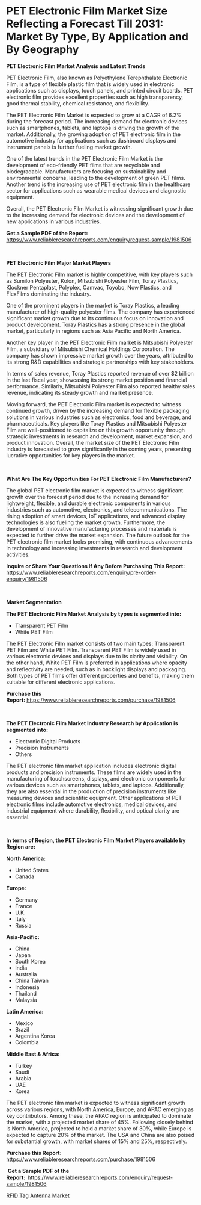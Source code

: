 <p><h1>PET Electronic Film Market Size Reflecting a Forecast Till 2031: Market By Type, By Application and By Geography</h1></p><p><strong>PET Electronic Film Market Analysis and Latest Trends</strong></p>
<p><p>PET Electronic Film, also known as Polyethylene Terephthalate Electronic Film, is a type of flexible plastic film that is widely used in electronic applications such as displays, touch panels, and printed circuit boards. PET electronic film provides excellent properties such as high transparency, good thermal stability, chemical resistance, and flexibility.</p><p>The PET Electronic Film Market is expected to grow at a CAGR of 6.2% during the forecast period. The increasing demand for electronic devices such as smartphones, tablets, and laptops is driving the growth of the market. Additionally, the growing adoption of PET electronic film in the automotive industry for applications such as dashboard displays and instrument panels is further fueling market growth.</p><p>One of the latest trends in the PET Electronic Film Market is the development of eco-friendly PET films that are recyclable and biodegradable. Manufacturers are focusing on sustainability and environmental concerns, leading to the development of green PET films. Another trend is the increasing use of PET electronic film in the healthcare sector for applications such as wearable medical devices and diagnostic equipment.</p><p>Overall, the PET Electronic Film Market is witnessing significant growth due to the increasing demand for electronic devices and the development of new applications in various industries.</p></p>
<p><strong>Get a Sample PDF of the Report:&nbsp;</strong> <a href="https://www.reliableresearchreports.com/enquiry/request-sample/1981506">https://www.reliableresearchreports.com/enquiry/request-sample/1981506</a></p>
<p>&nbsp;</p>
<p><strong>PET Electronic Film Major Market Players</strong></p>
<p><p>The PET Electronic Film market is highly competitive, with key players such as Sumilon Polyester, Kolon, Mitsubishi Polyester Film, Toray Plastics, Klockner Pentaplast, Polyplex, Camvac, Toyobo, Now Plastics, and FlexFilms dominating the industry. </p><p>One of the prominent players in the market is Toray Plastics, a leading manufacturer of high-quality polyester films. The company has experienced significant market growth due to its continuous focus on innovation and product development. Toray Plastics has a strong presence in the global market, particularly in regions such as Asia Pacific and North America.</p><p>Another key player in the PET Electronic Film market is Mitsubishi Polyester Film, a subsidiary of Mitsubishi Chemical Holdings Corporation. The company has shown impressive market growth over the years, attributed to its strong R&D capabilities and strategic partnerships with key stakeholders.</p><p>In terms of sales revenue, Toray Plastics reported revenue of over $2 billion in the last fiscal year, showcasing its strong market position and financial performance. Similarly, Mitsubishi Polyester Film also reported healthy sales revenue, indicating its steady growth and market presence.</p><p>Moving forward, the PET Electronic Film market is expected to witness continued growth, driven by the increasing demand for flexible packaging solutions in various industries such as electronics, food and beverage, and pharmaceuticals. Key players like Toray Plastics and Mitsubishi Polyester Film are well-positioned to capitalize on this growth opportunity through strategic investments in research and development, market expansion, and product innovation. Overall, the market size of the PET Electronic Film industry is forecasted to grow significantly in the coming years, presenting lucrative opportunities for key players in the market.</p></p>
<p>&nbsp;</p>
<p><strong>What Are The Key Opportunities For PET Electronic Film Manufacturers?</strong></p>
<p><p>The global PET electronic film market is expected to witness significant growth over the forecast period due to the increasing demand for lightweight, flexible, and durable electronic components in various industries such as automotive, electronics, and telecommunications. The rising adoption of smart devices, IoT applications, and advanced display technologies is also fueling the market growth. Furthermore, the development of innovative manufacturing processes and materials is expected to further drive the market expansion. The future outlook for the PET electronic film market looks promising, with continuous advancements in technology and increasing investments in research and development activities.</p></p>
<p><strong>Inquire or Share Your Questions If Any Before Purchasing This Report:</strong> <a href="https://www.reliableresearchreports.com/enquiry/pre-order-enquiry/1981506">https://www.reliableresearchreports.com/enquiry/pre-order-enquiry/1981506</a></p>
<p>&nbsp;</p>
<p><strong>Market Segmentation</strong></p>
<p><strong>The PET Electronic Film Market Analysis by types is segmented into:</strong></p>
<p><ul><li>Transparent PET Film</li><li>White PET Film</li></ul></p>
<p><p>The PET Electronic Film market consists of two main types: Transparent PET Film and White PET Film. Transparent PET Film is widely used in various electronic devices and displays due to its clarity and visibility. On the other hand, White PET Film is preferred in applications where opacity and reflectivity are needed, such as in backlight displays and packaging. Both types of PET films offer different properties and benefits, making them suitable for different electronic applications.</p></p>
<p><strong>Purchase this Report:&nbsp;</strong><a href="https://www.reliableresearchreports.com/purchase/1981506">https://www.reliableresearchreports.com/purchase/1981506</a></p>
<p>&nbsp;</p>
<p><strong>The PET Electronic Film Market Industry Research by Application is segmented into:</strong></p>
<p><ul><li>Electronic Digital Products</li><li>Precision Instruments</li><li>Others</li></ul></p>
<p><p>The PET electronic film market application includes electronic digital products and precision instruments. These films are widely used in the manufacturing of touchscreens, displays, and electronic components for various devices such as smartphones, tablets, and laptops. Additionally, they are also essential in the production of precision instruments like measuring devices and scientific equipment. Other applications of PET electronic films include automotive electronics, medical devices, and industrial equipment where durability, flexibility, and optical clarity are essential.</p></p>
<p>&nbsp;</p>
<p><strong>In terms of Region, the PET Electronic Film Market Players available by Region are:</strong></p>
<p>
    <p> <strong> North America: </strong>
        <ul>
            <li>United States</li>
            <li>Canada</li>
        </ul>
        </p> 
    <p> <strong> Europe: </strong>
        <ul>
            <li>Germany</li>
            <li>France</li>
            <li>U.K.</li>
            <li>Italy</li>
            <li>Russia</li>
        </ul>
        </p> 
    <p> <strong> Asia-Pacific: </strong>
        <ul>
            <li>China</li>
            <li>Japan</li>
            <li>South Korea</li>
            <li>India</li>
            <li>Australia</li>
            <li>China Taiwan</li>
            <li>Indonesia</li>
            <li>Thailand</li>
            <li>Malaysia</li>
        </ul>
        </p> 
    <p> <strong> Latin America: </strong>
        <ul>
            <li>Mexico</li>
            <li>Brazil</li>
            <li>Argentina Korea</li>
            <li>Colombia</li>
        </ul>
        </p> 
    <p> <strong> Middle East & Africa: </strong>
        <ul>
            <li>Turkey</li>
            <li>Saudi</li>
            <li>Arabia</li>
            <li>UAE</li>
            <li>Korea</li>
        </ul>
    </p>
    </p>
<p><p>The PET electronic film market is expected to witness significant growth across various regions, with North America, Europe, and APAC emerging as key contributors. Among these, the APAC region is anticipated to dominate the market, with a projected market share of 45%. Following closely behind is North America, projected to hold a market share of 30%, while Europe is expected to capture 20% of the market. The USA and China are also poised for substantial growth, with market shares of 15% and 25%, respectively.</p></p>
<p><strong>Purchase this Report: </strong><a href="https://www.reliableresearchreports.com/purchase/1981506">https://www.reliableresearchreports.com/purchase/1981506</a></p>
<p>&nbsp;<strong>Get a Sample PDF of the Report:&nbsp;&nbsp;</strong><a href="https://www.reliableresearchreports.com/enquiry/request-sample/1981506">https://www.reliableresearchreports.com/enquiry/request-sample/1981506</a></p>
<p><strong></strong></p>
<p><p><a href="https://chivalrous-flock-a86.notion.site/RFID-Tag-Antenna-Market-Offers-Provide-Insightful-Data-for-the-Time-Period-from-2024-to-2031-and-als-5905435438264957b52435fab61a5b04">RFID Tag Antenna Market</a></p></p>